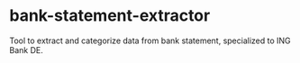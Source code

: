 # bank-statement-extractor
Tool to extract and categorize data from bank statement, specialized to ING Bank DE.
